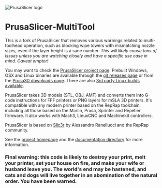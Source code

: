 
![PrusaSlicer logo](/resources/icons/PrusaSlicer.png?raw=true)

# PrusaSlicer-MultiTool

This is a fork of PrusaSlicer that removes various warnings related to multi-toolhead operation, such as blocking wipe towers with mismatching nozzle sizes, even if the layer height is a sane number.  *This will likely cause tons of issues unless you are watching closely and have a specific use case in mind.  Caveat emptor!*

You may want to check the [PrusaSlicer project page](https://www.prusa3d.com/prusaslicer/).
Prebuilt Windows, OSX and Linux binaries are available through the [git releases page](https://github.com/prusa3d/PrusaSlicer/releases) or from the [Prusa3D downloads page](https://www.prusa3d.com/drivers/). There are also [3rd party Linux builds available](https://github.com/prusa3d/PrusaSlicer/wiki/PrusaSlicer-on-Linux---binary-distributions).

PrusaSlicer takes 3D models (STL, OBJ, AMF) and converts them into G-code
instructions for FFF printers or PNG layers for mSLA 3D printers. It's
compatible with any modern printer based on the RepRap toolchain, including all
those based on the Marlin, Prusa, Sprinter and Repetier firmware. It also works
with Mach3, LinuxCNC and Machinekit controllers.

PrusaSlicer is based on [Slic3r](https://github.com/Slic3r/Slic3r) by Alessandro Ranellucci and the RepRap community.

See the [project homepage](https://www.prusa3d.com/slic3r-prusa-edition/) and
the [documentation directory](doc/) for more information.

### Final warning: this code is likely to destroy your print, melt your printer, set your house on fire, and make your wife or husband leave you. The world's end may be hastened, and cats and dogs will live together in an abomination of the natural order.  You have been warned.
